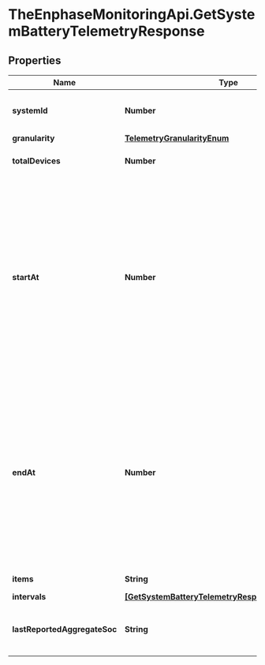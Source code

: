 # TheEnphaseMonitoringApi.GetSystemBatteryTelemetryResponse

## Properties

Name | Type | Description | Notes
------------ | ------------- | ------------- | -------------
**systemId** | **Number** | Unique numeric ID of the system. | [optional] 
**granularity** | [**TelemetryGranularityEnum**](TelemetryGranularityEnum.md) |  | [optional] 
**totalDevices** | **Number** | Number of batteries in the site. | [optional] 
**startAt** | **Number** | Start time of the data series. Either start_date or start_at will be present. By default start_at will appear in response. If start_date parameter is passed in the url then start_date field will appear in response. | [optional] 
**endAt** | **Number** | End time of the data series. Either end_date or end_at will be present. By default end_at will appear in response. If end_date parameter is passed in the url then end_date field will appear in response. | [optional] 
**items** | **String** | List key &#39;intervals&#39;. | [optional] 
**intervals** | [**[GetSystemBatteryTelemetryResponseIntervalsInner]**](GetSystemBatteryTelemetryResponseIntervalsInner.md) |  | [optional] 
**lastReportedAggregateSoc** | **String** | Last reported aggregate soc percentage. | [optional] 


